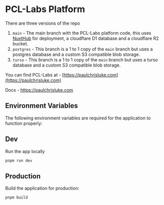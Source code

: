 # PCL-Labs Platform

There are three versions of the repo

1. `main` - The main branch with the PCL-Labs platform code, this uses [NuxtHub](https://hub.nuxt.com/) for deployment, a cloudflare D1 database and a cloudflare R2 bucket.
2. `postgres` - This branch is a 1 to 1 copy of the `main` branch but uses a postgres database and a custom S3 compatible blob storage.
3. `turso` - This branch is a 1 to 1 copy of the `main` branch but uses a turso database and a custom S3 compatible blob storage.

You can find PCL-Labs at - [https://paulchrisluke.com](https://paulchrisluke.com)

Docs - https://paulchrisluke.com

## Environment Variables

The following environment variables are required for the application to function properly:

## Dev

Run the app locally

```bash
pnpm run dev
```


## Production

Build the application for production:

```bash
pnpm build
```
